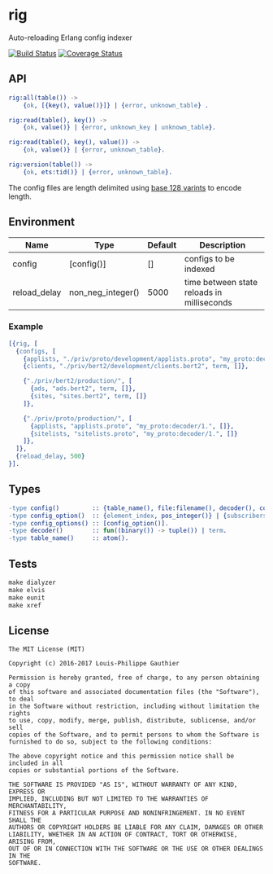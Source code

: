 # rig

Auto-reloading Erlang config indexer

[![Build Status](https://travis-ci.org/lpgauth/rig.svg?branch=dev)](https://travis-ci.org/lpgauth/rig.svg?branch=dev)
[![Coverage Status](https://coveralls.io/repos/github/lpgauth/rig/badge.svg?branch=dev)](https://coveralls.io/github/lpgauth/rig?branch=dev)

## API

```erlang
rig:all(table()) ->
    {ok, [{key(), value()}]} | {error, unknown_table} .

rig:read(table(), key()) ->
    {ok, value()} | {error, unknown_key | unknown_table}.

rig:read(table(), key(), value()) ->
    {ok, value()} | {error, unknown_table}.

rig:version(table()) ->
    {ok, ets:tid()} | {error, unknown_table}.
```

The config files are length delimited using [base 128 varints][1] to encode length.

[1]: https://developers.google.com/protocol-buffers/docs/encoding#varints

## Environment

| Name          | Type              | Default | Description |
|---------------|-------------------|---------|-------------|
| config        | [config()]          | []    | configs to be indexed |
| reload_delay  | non_neg_integer() | 5000  | time between state reloads in milliseconds |

### Example

```erlang
[{rig, [
  {configs, [
    {applists, "./priv/proto/development/applists.proto", "my_proto:decoder/1.", []},
    {clients, "./priv/bert2/development/clients.bert2", term, []},

    {"./priv/bert2/production/", [
      {ads, "ads.bert2", term, []},
      {sites, "sites.bert2", term, []}
    ]},

    {"./priv/proto/production/", [
      {applists, "applists.proto", "my_proto:decoder/1.", []},
      {sitelists, "sitelists.proto", "my_proto:decoder/1.", []}
    ]},
  ]},
  {reload_delay, 500}
}].
```
## Types

```erlang
-type config()         :: {table_name(), file:filename(), decoder(), config_options()}.
-type config_option()  :: {element_index, pos_integer()} | {subscribers, [pid()]}.
-type config_options() :: [config_option()].
-type decoder()        :: fun((binary()) -> tuple()) | term.
-type table_name()     :: atom().
```

## Tests

```makefile
make dialyzer
make elvis
make eunit
make xref
```

## License

```license
The MIT License (MIT)

Copyright (c) 2016-2017 Louis-Philippe Gauthier

Permission is hereby granted, free of charge, to any person obtaining a copy
of this software and associated documentation files (the "Software"), to deal
in the Software without restriction, including without limitation the rights
to use, copy, modify, merge, publish, distribute, sublicense, and/or sell
copies of the Software, and to permit persons to whom the Software is
furnished to do so, subject to the following conditions:

The above copyright notice and this permission notice shall be included in all
copies or substantial portions of the Software.

THE SOFTWARE IS PROVIDED "AS IS", WITHOUT WARRANTY OF ANY KIND, EXPRESS OR
IMPLIED, INCLUDING BUT NOT LIMITED TO THE WARRANTIES OF MERCHANTABILITY,
FITNESS FOR A PARTICULAR PURPOSE AND NONINFRINGEMENT. IN NO EVENT SHALL THE
AUTHORS OR COPYRIGHT HOLDERS BE LIABLE FOR ANY CLAIM, DAMAGES OR OTHER
LIABILITY, WHETHER IN AN ACTION OF CONTRACT, TORT OR OTHERWISE, ARISING FROM,
OUT OF OR IN CONNECTION WITH THE SOFTWARE OR THE USE OR OTHER DEALINGS IN THE
SOFTWARE.
```
